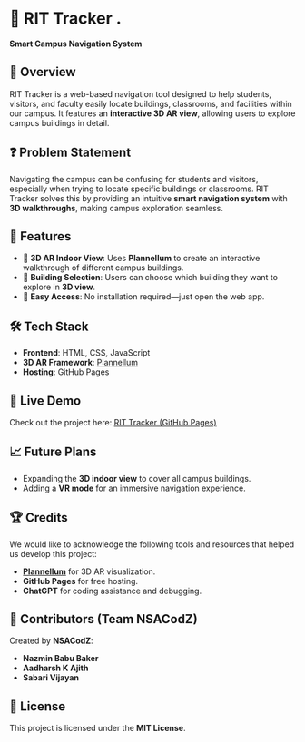 # 🏫 RIT Tracker  .

**Smart Campus Navigation System**  

## 📌 Overview  
RIT Tracker is a web-based navigation tool designed to help students, visitors, and faculty easily locate buildings, classrooms, and facilities within our campus. It features an **interactive 3D AR view**, allowing users to explore campus buildings in detail.  

## ❓ Problem Statement  
Navigating the campus can be confusing for students and visitors, especially when trying to locate specific buildings or classrooms. RIT Tracker solves this by providing an intuitive **smart navigation system** with **3D walkthroughs**, making campus exploration seamless.  

## 🚀 Features  
- 🏢 **3D AR Indoor View**: Uses **Plannellum** to create an interactive walkthrough of different campus buildings.  
- 🎯 **Building Selection**: Users can choose which building they want to explore in **3D view**.  
- 📌 **Easy Access**: No installation required—just open the web app.  

## 🛠 Tech Stack  
- **Frontend**: HTML, CSS, JavaScript  
- **3D AR Framework**: [Plannellum](https://github.com/jgcasta/plannellum)  
- **Hosting**: GitHub Pages  

## 🔗 Live Demo  
Check out the project here: [RIT Tracker (GitHub Pages)](https://sabari-vijayan.github.io/TECH_THRIVE_HACKATHON/)  

## 📈 Future Plans  
- Expanding the **3D indoor view** to cover all campus buildings.  
- Adding a **VR mode** for an immersive navigation experience.  

## 🏆 Credits  
We would like to acknowledge the following tools and resources that helped us develop this project:  
- **[Plannellum](https://github.com/jgcasta/plannellum)** for 3D AR visualization.  
- **GitHub Pages** for free hosting.  
- **ChatGPT** for coding assistance and debugging.  

## 👥 Contributors (Team NSACodZ)  
Created by **NSACodZ**:  
- **Nazmin Babu Baker**  
- **Aadharsh K Ajith**  
- **Sabari Vijayan**  

## 📜 License  
This project is licensed under the **MIT License**.  
